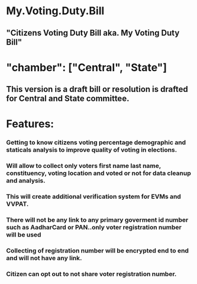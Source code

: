 # My.Voting.Duty.Bill

## "Citizens Voting Duty Bill aka. My Voting Duty Bill"
 
#  "chamber": ["Central", "State"]

## This version is a draft bill or resolution is drafted for Central and State committee. 

#  Features:
  ### Getting to know citizens voting percentage demographic and staticals analysis to improve quality of voting in elections.
  
  ### Will allow to collect only voters first name last name, constituency, voting location and voted or not for data cleanup and analysis.
  
  ### This will create additional verification system for EVMs and VVPAT.
  
  ### There will not be any link to any primary goverment id number such as AadharCard or PAN..only voter registration number will be used
  
  ### Collecting of registration number will be encrypted end to end and will not have any link.
  
  ### Citizen can opt out to not share voter registration number.
    

